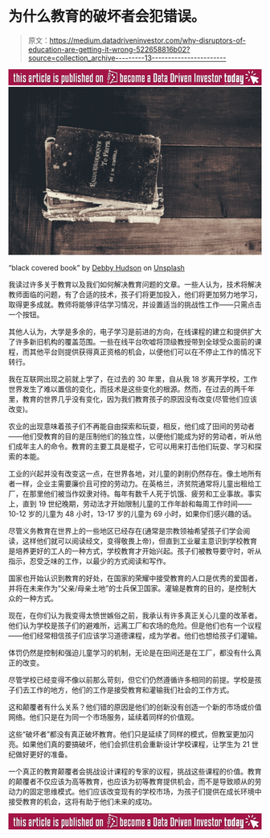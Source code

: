 # 为什么教育的破坏者会犯错误。

> 原文：<https://medium.datadriveninvestor.com/why-disruptors-of-education-are-getting-it-wrong-522658816b02?source=collection_archive---------13----------------------->

[![](img/22b5e9d1837d1058eb7941b91362dc8e.png)](http://www.track.datadriveninvestor.com/BecomeDDItealI1)![](img/3b0208ec9c7309de51964484026ce145.png)

“black covered book” by [Debby Hudson](https://unsplash.com/@dhudson_creative?utm_source=medium&utm_medium=referral) on [Unsplash](https://unsplash.com?utm_source=medium&utm_medium=referral)

我读过许多关于教育以及我们如何解决教育问题的文章。一些人认为，技术将解决教师面临的问题，有了合适的技术，孩子们将更加投入，他们将更加努力地学习，取得更多成就。教师将能够评估学习情况，并设置适当的挑战性工作——只需点击一个按钮。

其他人认为，大学是多余的，电子学习是前进的方向，在线课程的建立和提供扩大了许多新旧机构的覆盖范围。一些在线平台吹嘘将顶级教授带到全球受众面前的课程，而其他平台则提供获得真正资格的机会，以便他们可以在不停止工作的情况下转行。

我在互联网出现之前就上学了，在过去的 30 年里，自从我 18 岁离开学校，工作世界发生了难以置信的变化，而技术是这些变化的根源。然而，在过去的两千年里，教育的世界几乎没有变化，因为我们教育孩子的原因没有改变(尽管他们应该改变)。

农业的出现意味着孩子们不再能自由探索和玩耍，相反，他们成了田间的劳动者——他们受教育的目的是压制他们的独立性，以便他们能成为好的劳动者，听从他们成年主人的命令。教育的主要工具是棍子，它可以用来打击他们玩耍、学习和探索的本能。

工业的兴起并没有改变这一点，在世界各地，对儿童的剥削仍然存在。像土地所有者一样，企业主需要廉价且可控的劳动力。在英格兰，济贫院通常将儿童出租给工厂，在那里他们被当作奴隶对待。每年有数千人死于饥饿、疲劳和工业事故。事实上，直到 19 世纪晚期，劳动法才开始限制儿童的工作年龄和每周工作时间——10-12 岁的儿童为 48 小时，13-17 岁的儿童为 69 小时，如果你们感兴趣的话。

尽管义务教育在世界上的一些地区已经存在(通常是宗教领袖希望孩子们学会阅读，这样他们就可以阅读经文，变得敬畏上帝)，但直到工业雇主意识到学校教育是培养更好的工人的一种方式，学校教育才开始兴起。孩子们被教导要守时，听从指示，忍受乏味的工作，以最少的方式阅读和写作。

国家也开始认识到教育的好处，在国家的荣耀中接受教育的人口是优秀的爱国者，并将在未来作为“父亲/母亲土地”的士兵保卫国家。灌输是教育的目的，是控制大众的一种方式。

现在，在你们认为我变得太愤世嫉俗之前，我承认有许多真正关心儿童的改革者。他们认为学校是孩子们的避难所，远离工厂和农场的危险。但是他们也有一个议程——他们经常相信孩子们应该学习道德课程，成为学者。他们也想给孩子们灌输。

体罚仍然是控制和强迫儿童学习的机制，无论是在田间还是在工厂，都没有什么真正的改变。

尽管学校已经变得不像以前那么苛刻，但它们仍然遵循许多相同的前提。学校是孩子们去工作的地方，他们的工作是接受教育和灌输我们社会的工作方式。

这和颠覆者有什么关系？他们错的原因是他们的创新没有创造一个新的市场或价值网络。他们只是在为同一个市场服务，延续着同样的价值观。

这些“破坏者”都没有真正破坏教育。他们只是延续了同样的模式，但教室更加闪亮。如果他们真的要搞破坏，他们会抓住机会重新设计学校课程，让学生为 21 世纪做好更好的准备。

一个真正的教育颠覆者会挑战设计课程的专家的议程，挑战这些课程的价值。教育的颠覆者不仅应该为高等教育，也应该为初等教育提供机会，而不是导致顺从的劳动力的固定思维模式。他们应该改变现有的学校市场，为孩子们提供在成长环境中接受教育的机会，这将有助于他们未来的成功。

[![](img/f1b911fc8169f6d6e7878ce85e948d2f.png)](http://www.track.datadriveninvestor.com/BecomeDDI1B)